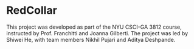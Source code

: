 # RedCollar
This project was developed as part of the NYU CSCI-GA 3812 course, instructed by Prof. Franchitti and Joanna Gilberti. The project was led by Shiwei He, with team members Nikhil Pujari and Aditya Deshpande.
